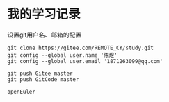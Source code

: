 # 我的学习记录
设置git用户名、邮箱的配置
```shell
git clone https://gitee.com/REMOTE_CY/study.git
git config --global user.name '陈煜' 
git config --global user.email '1871263099@qq.com'

git push Gitee master
git push GitCode master
```

`openEuler`